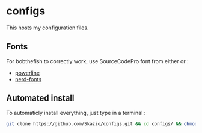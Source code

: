 # configs

This hosts my configuration files.

## Fonts

For bobthefish to correctly work, use SourceCodePro font from either or :
- [powerline](https://github.com/powerline/fonts/tree/master/SourceCodePro)
- [nerd-fonts](https://github.com/ryanoasis/nerd-fonts/tree/master/patched-fonts/SourceCodePro/Regular)

## Automated install

To automaticly install everything, just type in a terminal :
```bash
git clone https://github.com/Skazio/configs.git && cd configs/ && chmod +x setup.sh && sudo ./setup.sh
```

